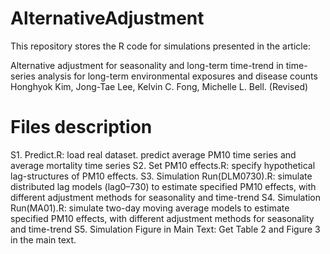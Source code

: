 # AlternativeAdjustment
This repository stores the R code for simulations presented in the article:

Alternative adjustment for seasonality and long-term time-trend in time-series analysis for long-term environmental exposures and disease counts
Honghyok Kim, Jong-Tae Lee, Kelvin C. Fong, Michelle L. Bell. (Revised)

# Files description
S1. Predict.R: load real dataset. predict average PM10 time series and average mortality time series
S2. Set PM10 effects.R: specify hypothetical lag-structures of PM10 effects.
S3. Simulation Run(DLM0730).R: simulate distributed lag models (lag0–730) to estimate specified PM10 effects, with different adjustment methods for seasonality and time-trend
S4. Simulation Run(MA01).R: simulate two-day moving average models to estimate specified PM10 effects, with different adjustment methods for seasonality and time-trend
S5. Simulation Figure in Main Text: Get Table 2 and Figure 3 in the main text.





